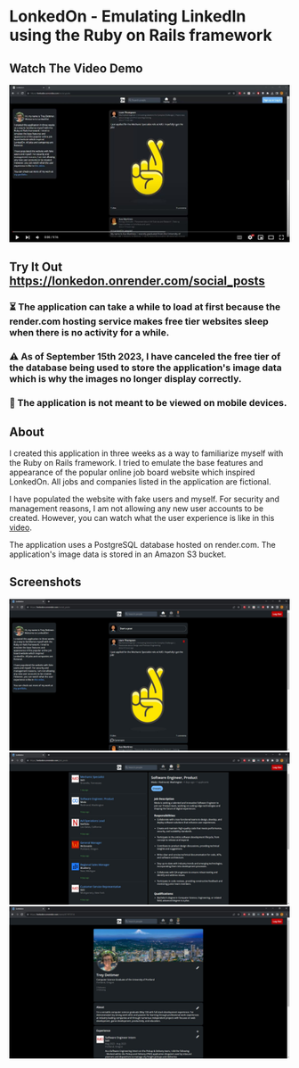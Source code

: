 # LonkedOn - Emulating LinkedIn using the Ruby on Rails framework

## Watch The Video Demo
[![Video Demo](screenshots/LonkedOn-video-screenshot.JPG)](https://www.youtube.com/watch?v=40PpYuyoNvs)
## Try It Out https://lonkedon.onrender.com/social_posts
### :hourglass_flowing_sand: The application can take a while to load at first because the render.com hosting service makes free tier websites sleep when there is no activity for a while.
### :warning: As of September 15th 2023, I have canceled the free tier of the database being used to store the application's image data which is why the images no longer display correctly.
### :no_mobile_phones: The application is not meant to be viewed on mobile devices.


## About
I created this application in three weeks as a way to familiarize myself with the Ruby on Rails framework. I tried to emulate the base features and appearance of the popular online job board website which inspired LonkedOn. All jobs and companies listed in the application are fictional.

I have populated the website with fake users and myself. For security and management reasons, I am not allowing any new user accounts to be created. However, you can watch what the user experience is like in this [video](https://www.youtube.com/watch?v=40PpYuyoNvs).

The application uses a PostgreSQL database hosted on render.com. The application's image data is stored in an Amazon S3 bucket.

## Screenshots
![Screenshot1](screenshots/LonkedOn-screenshot1.JPG)
![Screenshot2](screenshots/LonkedOn-screenshot2.JPG)
![Screenshot3](screenshots/LonkedOn-screenshot3.JPG)
